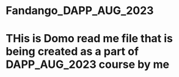 # Fandango_DAPP_AUG_2023
# THis is Domo read me file that is being created as a part of DAPP_AUG_2023 course by me 
